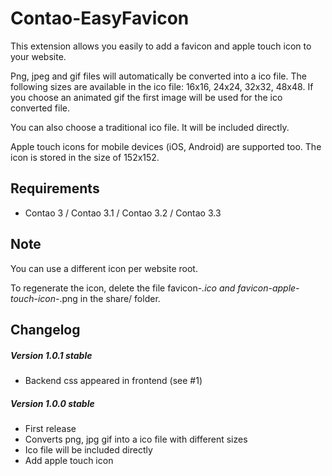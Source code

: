 Contao-EasyFavicon
==============================

This extension allows you easily to add a favicon and apple touch icon to your website.

Png, jpeg and gif files will automatically be converted into a ico file. The following sizes are available in the ico file: 16x16, 24x24, 32x32, 48x48. If you choose an animated gif the first image will be used for the ico converted file.

You can also choose a traditional ico file. It will be included directly.

Apple touch icons for mobile devices (iOS, Android) are supported too. The icon is stored in the size of 152x152.

## Requirements

* Contao 3 / Contao 3.1 / Contao 3.2 / Contao 3.3

## Note

You can use a different icon per website root.

To regenerate the icon, delete the file favicon-*.ico and favicon-apple-touch-icon-*.png in the share/ folder.

## Changelog

##### Version 1.0.1 stable

* Backend css appeared in frontend (see #1)

##### Version 1.0.0 stable

* First release
* Converts png, jpg gif into a ico file with different sizes
* Ico file will be included directly
* Add apple touch icon